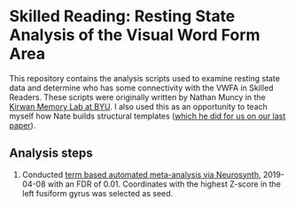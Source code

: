 # Skilled Reading: Resting State Analysis of the Visual Word Form Area

This repository contains the analysis scripts used to examine resting state data and determine who has some connectivity with the VWFA in Skilled Readers. These scripts were originally written by Nathan Muncy in the [Kirwan Memory Lab at BYU][1]. I also used this as an opportunity to teach myself how Nate builds structural templates ([which he did for us on our last paper][3]).

## Analysis steps
1. Conducted [term based automated meta-analysis via Neurosynth][2], 2019-04-08 with an FDR of 0.01. Coordinates with the highest Z-score in the left fusiform gyrus was selected as seed.


[1]: https://github.com/Kirwanlab/LabScripts
[2]: http://neurosynth.org/analyses/terms/visual%20word/
[3]: https://github.com/nmuncy/Linguistics